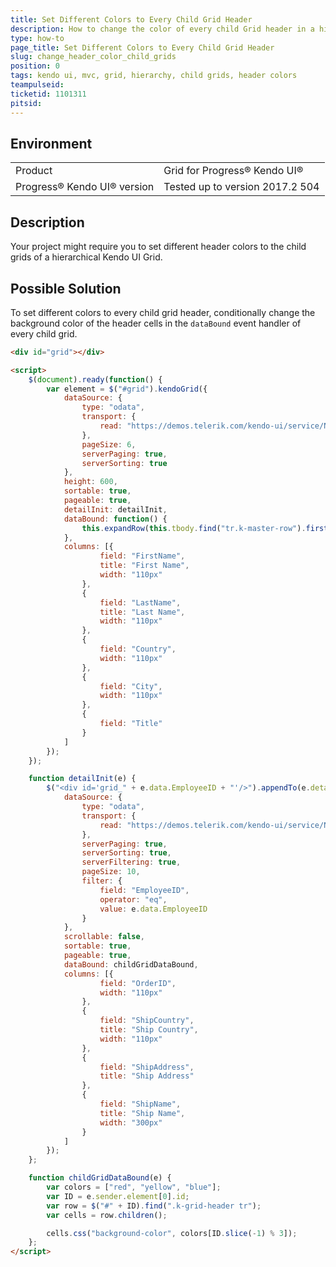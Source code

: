 ```yaml
---
title: Set Different Colors to Every Child Grid Header
description: How to change the color of every child Grid header in a hierarchical Kendo UI Grid.
type: how-to
page_title: Set Different Colors to Every Child Grid Header
slug: change_header_color_child_grids
position: 0
tags: kendo ui, mvc, grid, hierarchy, child grids, header colors
teampulseid:
ticketid: 1101311
pitsid:
---
```


## Environment

<table>
 <tr>
  <td>Product</td>
  <td>Grid for Progress® Kendo UI®</td>
 </tr>
 <tr>
   <td>Progress® Kendo UI® version</td>
   <td>Tested up to version 2017.2 504</td>
  </tr>
</table>

## Description

Your project might require you to set different header colors to the child grids of a hierarchical Kendo UI Grid.

## Possible Solution

To set different colors to every child grid header, conditionally change the background color of the header cells in the `dataBound` event handler of every child grid.

```html
<div id="grid"></div>

<script>
    $(document).ready(function() {
        var element = $("#grid").kendoGrid({
            dataSource: {
                type: "odata",
                transport: {
                    read: "https://demos.telerik.com/kendo-ui/service/Northwind.svc/Employees"
                },
                pageSize: 6,
                serverPaging: true,
                serverSorting: true
            },
            height: 600,
            sortable: true,
            pageable: true,
            detailInit: detailInit,
            dataBound: function() {
                this.expandRow(this.tbody.find("tr.k-master-row").first());
            },
            columns: [{
                    field: "FirstName",
                    title: "First Name",
                    width: "110px"
                },
                {
                    field: "LastName",
                    title: "Last Name",
                    width: "110px"
                },
                {
                    field: "Country",
                    width: "110px"
                },
                {
                    field: "City",
                    width: "110px"
                },
                {
                    field: "Title"
                }
            ]
        });
    });

    function detailInit(e) {
        $("<div id='grid_" + e.data.EmployeeID + "'/>").appendTo(e.detailCell).kendoGrid({
            dataSource: {
                type: "odata",
                transport: {
                    read: "https://demos.telerik.com/kendo-ui/service/Northwind.svc/Orders"
                },
                serverPaging: true,
                serverSorting: true,
                serverFiltering: true,
                pageSize: 10,
                filter: {
                    field: "EmployeeID",
                    operator: "eq",
                    value: e.data.EmployeeID
                }
            },
            scrollable: false,
            sortable: true,
            pageable: true,
            dataBound: childGridDataBound,
            columns: [{
                    field: "OrderID",
                    width: "110px"
                },
                {
                    field: "ShipCountry",
                    title: "Ship Country",
                    width: "110px"
                },
                {
                    field: "ShipAddress",
                    title: "Ship Address"
                },
                {
                    field: "ShipName",
                    title: "Ship Name",
                    width: "300px"
                }
            ]
        });
    };

    function childGridDataBound(e) {
        var colors = ["red", "yellow", "blue"];
        var ID = e.sender.element[0].id;
        var row = $("#" + ID).find(".k-grid-header tr");
        var cells = row.children();

        cells.css("background-color", colors[ID.slice(-1) % 3]);
    };
</script>
```
